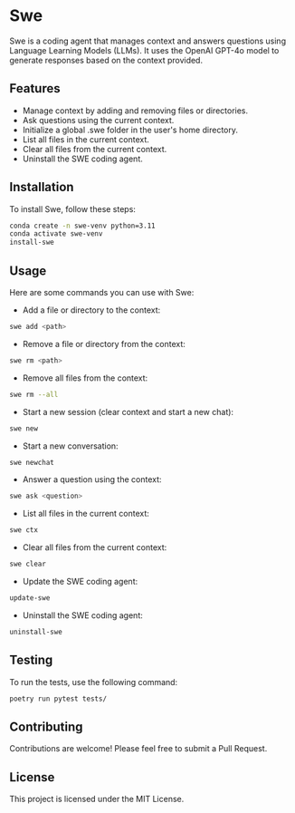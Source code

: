 # Swe

Swe is a coding agent that manages context and answers questions using Language Learning Models (LLMs). It uses the OpenAI GPT-4o model to generate responses based on the context provided.

## Features

- Manage context by adding and removing files or directories.
- Ask questions using the current context.
- Initialize a global .swe folder in the user's home directory.
- List all files in the current context.
- Clear all files from the current context.
- Uninstall the SWE coding agent.

## Installation

To install Swe, follow these steps:

```bash
conda create -n swe-venv python=3.11
conda activate swe-venv
install-swe
```

## Usage

Here are some commands you can use with Swe:

- Add a file or directory to the context:

```bash
swe add <path>
```

- Remove a file or directory from the context:

```bash
swe rm <path>
```

- Remove all files from the context:

```bash
swe rm --all
```

- Start a new session (clear context and start a new chat):

```bash
swe new
```

- Start a new conversation:

```bash
swe newchat
```

- Answer a question using the context:

```bash
swe ask <question>
```

- List all files in the current context:

```bash
swe ctx
```

- Clear all files from the current context:

```bash
swe clear
```

- Update the SWE coding agent:

```bash
update-swe
```

- Uninstall the SWE coding agent:

```bash
uninstall-swe
```

## Testing

To run the tests, use the following command:

```bash
poetry run pytest tests/
```

## Contributing

Contributions are welcome! Please feel free to submit a Pull Request.

## License

This project is licensed under the MIT License.